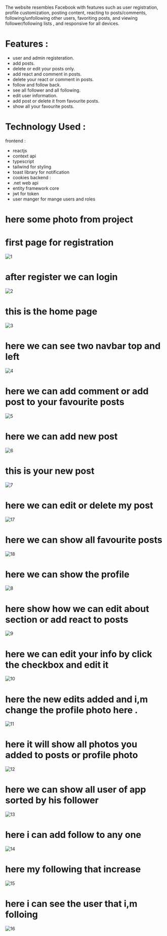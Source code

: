 The website resembles Facebook with features such as user registration, profile customization, posting content, reacting to posts/comments, following/unfollowing other users, favoriting posts, and viewing follower/following lists , and responsive for all devices.

# Features : 
- user and admin registeration.
- add posts.
- delete or edit your posts only.
- add react and comment in posts.
- delete your react or comment in posts.
- follow and follow back.
- see all follower and all following.
- edit user information.
- add post or delete it from favourite posts.
- show all your favourite posts.

# Technology Used :
frontend : 
  - reactjs
  - context api
  - typescript
  - tailwind for styling
  - toast library for notification
  - cookies
backend :
  - .net web api
  - entity framework core
  - jwt for token
  - user manger for mange users and roles

# here some photo from project



# first page for registration
![1](https://github.com/AbdelattyBadwy16/Social-Media-App/assets/108571865/89b9e2ce-9cec-47cd-a6b7-fead8d90158c)


# after register we can login 
![2](https://github.com/AbdelattyBadwy16/Social-Media-App/assets/108571865/f73600bc-bc16-42b1-8219-ad7bde731b71)


# this is the home page
![3](https://github.com/AbdelattyBadwy16/Social-Media-App/assets/108571865/f3e4468c-62c9-4330-92e6-860000841d3f)


# here we can see two navbar top and left
![4](https://github.com/AbdelattyBadwy16/Social-Media-App/assets/108571865/324bf81e-b456-48a8-9aa6-14f67bedfc93)


# here we can add comment or add post to your favourite posts
![5](https://github.com/AbdelattyBadwy16/Social-Media-App/assets/108571865/4dd5aff4-ec94-488a-aaa0-bbaed028e0f9)


# here we can add new post
![6](https://github.com/AbdelattyBadwy16/Social-Media-App/assets/108571865/eb916356-5ca5-4e8b-a640-a9209c2a39e2)


# this is your new post
![7](https://github.com/AbdelattyBadwy16/Social-Media-App/assets/108571865/096a3d9c-1257-49f7-b8b2-d6158a2819a0)


# here we can edit or delete my post
![17](https://github.com/AbdelattyBadwy16/Social-Media-App/assets/108571865/431acbf1-d7fd-42a1-87b9-ada3f0079faa)


# here we can show all favourite posts
![18](https://github.com/AbdelattyBadwy16/Social-Media-App/assets/108571865/4ffbe0b5-6b50-4ad8-8491-a470f7c5649c)


# here we can show the profile 
![8](https://github.com/AbdelattyBadwy16/Social-Media-App/assets/108571865/52f2685e-c453-4b86-94af-a7b8dc05d8db)


# here show how we can edit about section or add react to posts
![9](https://github.com/AbdelattyBadwy16/Social-Media-App/assets/108571865/02b2dcb2-6d7f-49cd-9dbf-5c6986b74700)


# here we can edit your info by click the checkbox and edit it
![10](https://github.com/AbdelattyBadwy16/Social-Media-App/assets/108571865/5522a781-70c3-43d3-bd43-1efd09bee061)  


# here the new edits added and i,m change the profile photo here .
![11](https://github.com/AbdelattyBadwy16/Social-Media-App/assets/108571865/79d8a8a6-acf1-48e7-b227-6a31a2a59f7e)


# here it will show all photos you added to posts or profile photo
![12](https://github.com/AbdelattyBadwy16/Social-Media-App/assets/108571865/4f33715a-9d8b-4c9e-8a70-c310d52fa28c)


# here we can show all user of app sorted by his follower
![13](https://github.com/AbdelattyBadwy16/Social-Media-App/assets/108571865/ae405a64-2b95-4236-9912-d61ea7c4193e)


# here i can add follow to any one 
![14](https://github.com/AbdelattyBadwy16/Social-Media-App/assets/108571865/b2185cda-81d0-49f3-8efd-20a9b83d1567)


# here my following that increase
![15](https://github.com/AbdelattyBadwy16/Social-Media-App/assets/108571865/106a0d14-b6ee-4ee6-ae71-43959d3ed734)


# here i can see the user that i,m folloing
![16](https://github.com/AbdelattyBadwy16/Social-Media-App/assets/108571865/631e6d64-79a0-4df5-8d3a-5956bd0462ff)
